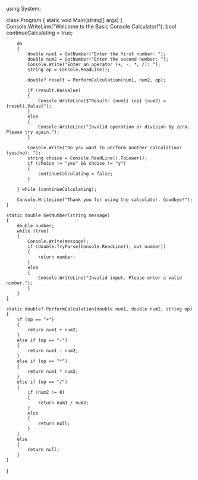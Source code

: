 




using System;

class Program
{
    static void Main(string[] args)
    {
        Console.WriteLine("Welcome to the Basic Console Calculator!");
        bool continueCalculating = true;

        do
        {
            double num1 = GetNumber("Enter the first number: ");
            double num2 = GetNumber("Enter the second number: ");
            Console.Write("Enter an operator (+, -, *, /): ");
            string op = Console.ReadLine();

            double? result = PerformCalculation(num1, num2, op);

            if (result.HasValue)
            {
                Console.WriteLine($"Result: {num1} {op} {num2} = {result.Value}");
            }
            else
            {
                Console.WriteLine("Invalid operation or division by zero. Please try again.");
            }

            Console.Write("Do you want to perform another calculation? (yes/no): ");
            string choice = Console.ReadLine().ToLower();
            if (choice != "yes" && choice != "y")
            {
                continueCalculating = false;
            }

        } while (continueCalculating);

        Console.WriteLine("Thank you for using the calculator. Goodbye!");
    }

    static double GetNumber(string message)
    {
        double number;
        while (true)
        {
            Console.Write(message);
            if (double.TryParse(Console.ReadLine(), out number))
            {
                return number;
            }
            else
            {
                Console.WriteLine("Invalid input. Please enter a valid number.");
            }
        }
    }

    static double? PerformCalculation(double num1, double num2, string op)
    {
        if (op == "+")
        {
            return num1 + num2;
        }
        else if (op == "-")
        {
            return num1 - num2;
        }
        else if (op == "*")
        {
            return num1 * num2;
        }
        else if (op == "/")
        {
            if (num2 != 0)
            {
                return num1 / num2;
            }
            else
            {
                return null;
            }
        }
        else
        {
            return null;
        }
    }
}
